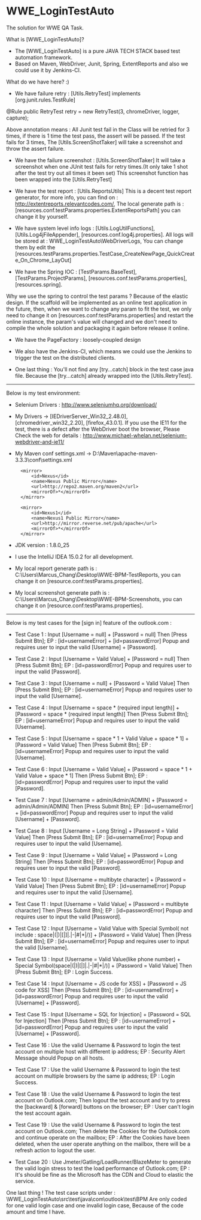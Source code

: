 # WWE_LoginTestAuto
The solution for WWE QA Task.

What is [WWE_LoginTestAuto]?
- The [WWE_LoginTestAuto] is a pure JAVA TECH STACK based test automation framework.
- Based on Maven, WebDriver, Junit, Spring, ExtentReports and also we could use it by Jenkins-CI.


What do we have here? :)
- We have failure retry : [Utils.RetryTest] implements [org.junit.rules.TestRule]

@Rule
public RetryTest retry = new RetryTest(3, chromeDriver, logger, capture);

Above annotation means : All Junit test fail in the Class will be retried for 3 times,
if there is 1 time the test pass, the assert will be passed. If the test fails for 3 times,
The [Utils.ScreenShotTaker] will take a screenshot and throw the assert failure.


- We have the failure screenshot : [Utils.ScreenShotTaker]
It will take a screenshot when one JUnit test fails for retry times.(It only take 1 shot after the test try out all times it been set)
This screenshot function has been wrapped into the [Utils.RetryTest]


- We have the test report : [Utils.ReportsUtils]
This is a decent test report generator, for more info, you can find on : http://extentreports.relevantcodes.com/,
The local generate path is : [resources.conf.testParams.properties.ExtentReportsPath] you can change it by yourself.


- We have system level info logs : [Utils.LogUtilFunctions], [Utils.Log4jFileAppender], [resources.conf.log4j.properties].
All logs will be stored at : WWE_LoginTestAuto\WebDriverLogs,
You can change them by edit the [resources.testParams.properties.TestCase_CreateNewPage_QuickCreate_On_Chrome_LayOut]


- We have the Spring IOC : [TestParams.BaseTest], [TestParams.ProjectParams], [resources.conf.testParams.properties], [resources.spring].

Why we use the spring to control the test params ? Because of the elastic design.
If the scaffold will be implemented as an online test application in the future,
then, when we want to change any param to fit the test,
we only need to change it on [resources.conf:testParams.properties] and restart the online instance,
the param's value will changed and we don't need to compile the whole solution and packaging it again before release it online.


- We have the PageFactory : loosely-coupled design


- We also have the Jenkins-CI, which means we could use the Jenkins to trigger the test on the distributed clients.


- One last thing : You'll not find any [try...catch] block in the test case java file.
Because the [try...catch] already wrapped into the [Utils.RetryTest].

*****************************************************************************************************************************************

Below is my test environment:

- Selenium Drivers : http://www.seleniumhq.org/download/


- My Drivers -> [IEDriverServer_Win32_2.48.0], [chromedriver_win32_2.20], [firefox_43.0.1].
If you use the IE11 for the test, there is a defect after the WebDriver boot the browser,
Please Check the web for details : http://www.michael-whelan.net/selenium-webdriver-and-ie11/


- My Maven conf settings.xml -> D:\Maven\apache-maven-3.3.3\conf\settings.xml

		<mirror>
      		<id>Nexus</id>
      		<name>Nexus Public Mirror</name>
      		<url>http://repo2.maven.org/maven2</url>
      		<mirrorOf>*</mirrorOf>
     	</mirror>

     	<mirror>
      		<id>Nexus1</id>
      		<name>Nexus1 Public Mirror</name>
      		<url>http://mirror.reverse.net/pub/apache</url>
      		<mirrorOf>*</mirrorOf>
     	</mirror>


- JDK version : 1.8.0_25


- I use the IntelliJ IDEA 15.0.2 for all development.


- My local report generate path is : C:\Users\Marcus_Chang\Desktop\WWE-BPM-TestReports,
you can change it on [resource.conf:testParams.properties].


- My local screenshot generate path is : C:\Users\Marcus_Chang\Desktop\WWE-BPM-Screenshots,
you can change it on [resource.conf:testParams.properties].



*****************************************************************************************************************************************


Below is my test cases for the [sign in] feature of the outlook.com :

- Test Case 1 : Input [Username = null] + [Password = null] Then [Press Submit Btn];
EP : [id=usernameError] + [id=passwordError] Popup and requires user to input the valid [Username] + [Password].

- Test Case 2 : Input [Username = Vaild Value] + [Password = null] Then [Press Submit Btn];
EP : [id=passwordError] Popup and requires user to input the valid [Password].

- Test Case 3 : Input [Username = null] + [Password = Valid Value] Then [Press Submit Btn];
EP : [id=usernameError] Popup and requires user to input the valid [Username].

- Test Case 4 : Input [Username = space * (required input length)] + [Password = space * (required input length)] Then [Press Submit Btn];
EP : [id=usernameError] Popup and requires user to input the valid [Username].

- Test Case 5 : Input [Username = space * 1 + Valid Value + space * 1] + [Password = Valid Value] Then [Press Submit Btn];
EP : [id=usernameError] Popup and requires user to input the valid [Username].

- Test Case 6 : Input [Username = Valid Value] + [Password = space * 1 + Valid Value + space * 1] Then [Press Submit Btn];
EP : [id=passwordError] Popup and requires user to input the valid [Password].

- Test Case 7 : Input [Username = admin/Admin/ADMIN] + [Password = admin/Admin/ADMIN] Then [Press Submit Btn];
EP : [id=usernameError] + [id=passwordError] Popup and requires user to input the valid [Username] + [Password].

- Test Case 8 : Input [Username = Long String] + [Password = Valid Value] Then [Press Submit Btn];
EP : [id=usernameError] Popup and requires user to input the valid [Username].

- Test Case 9 : Input [Username = Valid Value] + [Password = Long String] Then [Press Submit Btn];
EP : [id=passwordError] Popup and requires user to input the valid [Password].

- Test Case 10 : Input [Username = multibyte character] + [Password = Valid Value] Then [Press Submit Btn];
EP : [id=usernameError] Popup and requires user to input the valid [Username].

- Test Case 11 : Input [Username = Valid Value] + [Password = multibyte character] Then [Press Submit Btn];
EP : [id=passwordError] Popup and requires user to input the valid [Password].

- Test Case 12 : Input [Username = Valid Value with Special Symbol( not include : space|(|)|[|]|.|-|#|*|/)] + [Password = Valid Value] Then [Press Submit Btn];
EP : [id=usernameError] Popup and requires user to input the valid [Username].

- Test Case 13 : Input [Username = Valid Value(like phone number) + Special Symbol(space|(|)|[|]|.|-|#|*|/)] + [Password = Valid Value] Then [Press Submit Btn];
EP : Login Success.

- Test Case 14 : Input [Username = JS code for XSS] + [Password = JS code for XSS] Then [Press Submit Btn];
EP : [id=usernameError] + [id=passwordError] Popup and requires user to input the valid [Username] + [Password].

- Test Case 15 : Input [Username = SQL for Injection] + [Password = SQL for Injection] Then [Press Submit Btn];
EP : [id=usernameError] + [id=passwordError] Popup and requires user to input the valid [Username] + [Password].

- Test Case 16 : Use the valid Username & Password to login the test account on multiple host with different ip address;
EP : Security Alert Message should Popup on all hosts.

- Test Case 17 : Use the valid Username & Password to login the test account on multiple browsers by the same ip address;
EP : Login Success.

- Test Case 18 : Use the valid Username & Password to login the test account on Outlook.com;
Then logout the test account and try to press the [backward] & [forward] buttons on the browser;
EP : User can't login the test account again.

- Test Case 19 : Use the valid Username & Password to login the test account on Outlook.com;
Then delete the Cookies for the Outlook.com and continue operate on the mailbox;
EP : After the Cookies have been deleted, when the user operate anything on the mailbox, there will be a refresh action to logout the user.

- Test Case 20 : Use Jmeter/Gatling/LoadRunner/BlazeMeter to generate the valid login stress to test the load performance of Outlook.com;
EP : It's should be fine as the Microsoft has the CDN and Cloud to elastic the service.


One last thing !
The test case scripts under : \WWE_LoginTestAuto\src\test\java\com\outlook\test\BPM
Are only coded for one valid login case and one invalid login case,
Because of the code amount and time I have.














